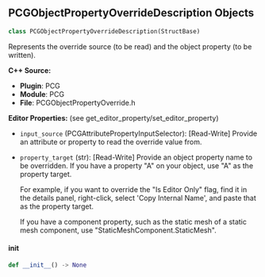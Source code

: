 ## PCGObjectPropertyOverrideDescription Objects

```python
class PCGObjectPropertyOverrideDescription(StructBase)
```

Represents the override source (to be read) and the object property (to be written).

**C++ Source:**

- **Plugin**: PCG
- **Module**: PCG
- **File**: PCGObjectPropertyOverride.h

**Editor Properties:** (see get_editor_property/set_editor_property)

- ``input_source`` (PCGAttributePropertyInputSelector):  [Read-Write] Provide an attribute or property to read the override value from.
- ``property_target`` (str):  [Read-Write] Provide an object property name to be overridden. If you have a property "A" on your object, use "A" as the property target.

  For example, if you want to override the "Is Editor Only" flag, find it in the details panel, right-click, select 'Copy Internal Name', and paste that as the property target.

  If you have a component property, such as the static mesh of a static mesh component, use "StaticMeshComponent.StaticMesh".

<a id="unreal.PCGObjectPropertyOverrideDescription.__init__"></a>

#### __init__

```python
def __init__() -> None
```

<a id="unreal.PCGActorPropertyOverrideDescription"></a>